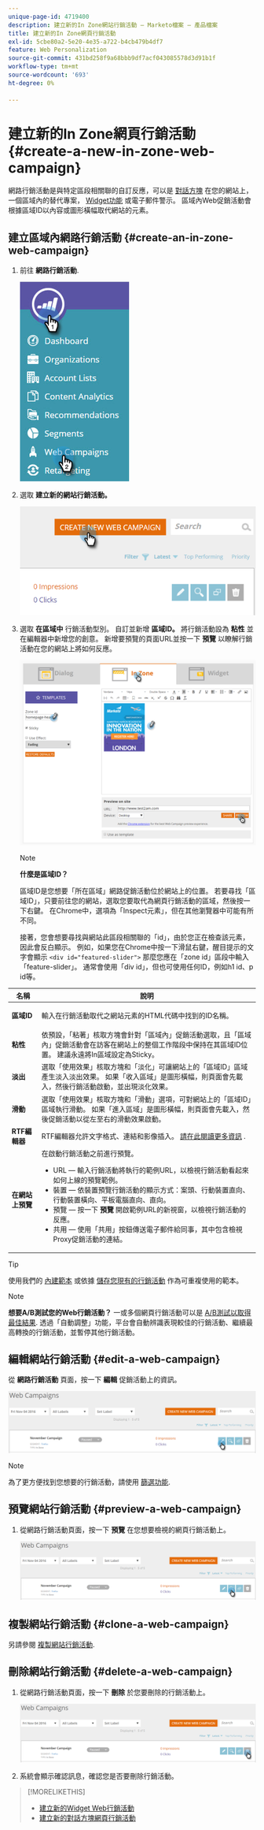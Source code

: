 ```yaml
---
unique-page-id: 4719400
description: 建立新的In Zone網站行銷活動 — Marketo檔案 — 產品檔案
title: 建立新的In Zone網頁行銷活動
exl-id: 5cbe80a2-5e20-4e35-a722-b4cb479b4df7
feature: Web Personalization
source-git-commit: 431bd258f9a68bbb9df7acf043085578d3d91b1f
workflow-type: tm+mt
source-wordcount: '693'
ht-degree: 0%

---
```


# 建立新的In Zone網頁行銷活動 {#create-a-new-in-zone-web-campaign}

網路行銷活動是與特定區段相關聯的自訂反應，可以是 [對話方塊](/help/marketo/product-docs/web-personalization/working-with-web-campaigns/create-a-new-dialog-web-campaign.md) 在您的網站上，一個區域內的替代專案， [Widget功能](/help/marketo/product-docs/web-personalization/working-with-web-campaigns/create-a-new-widget-web-campaign.md) 或電子郵件警示。 區域內Web促銷活動會根據區域ID以內容或圖形橫幅取代網站的元素。

## 建立區域內網路行銷活動 {#create-an-in-zone-web-campaign}

1. 前往 **網路行銷活動**.

   ![](assets/image2016-8-18-15-3a54-3a21.png)

1. 選取 **建立新的網站行銷活動。**

   ![](assets/create-new-web-campaign-hand.png)

1. 選取 **在區域中** 行銷活動型別。 自訂並新增 **區域ID。** 將行銷活動設為 **粘性** 並在編輯器中新增您的創意。 新增要預覽的頁面URL並按一下 **預覽** 以瞭解行銷活動在您的網站上將如何反應。

   ![](assets/new-3-1.png)

   >[!NOTE]
   >
   >**什麼是區域ID？**
   >
   >區域ID是您想要「所在區域」網路促銷活動位於網站上的位置。 若要尋找「區域ID」，只要前往您的網站，選取您要取代為網頁行銷活動的區域，然後按一下右鍵。 在Chrome中，選項為「Inspect元素」，但在其他瀏覽器中可能有所不同。
   >
   >接著，您會想要尋找與網站此區段相關聯的「id」，由於您正在檢查該元素，因此會反白顯示。 例如，如果您在Chrome中按一下滑鼠右鍵，醒目提示的文字會顯示 `<div id="featured-slider">` 那麼您應在「zone id」區段中輸入「feature-slider」。 通常會使用「div id」，但也可使用任何ID，例如h1 id、p id等。

<table> 
 <thead> 
  <tr> 
   <th colspan="1" rowspan="1">名稱</th> 
   <th colspan="1" rowspan="1">說明</th> 
  </tr> 
 </thead> 
 <tbody> 
  <tr> 
   <td colspan="1" rowspan="1"><strong> 區域ID </strong></td> 
   <td colspan="1" rowspan="1"><p>輸入在行銷活動取代之網站元素的HTML代碼中找到的ID名稱。</p></td> 
  </tr> 
  <tr> 
   <td colspan="1" rowspan="1"><p><strong> 粘性 </strong></p></td> 
   <td colspan="1" rowspan="1">依預設，「粘著」核取方塊會針對「區域內」促銷活動選取，且「區域內」促銷活動會在訪客在網站上的整個工作階段中保持在其區域ID位置。 建議永遠將In區域設定為Sticky。</td> 
  </tr> 
  <tr> 
   <td colspan="1" rowspan="1"><p><strong> 淡出</strong> </p></td> 
   <td colspan="1" rowspan="1">選取「使用效果」核取方塊和「淡化」可讓網站上的「區域ID」區域產生淡入淡出效果。 如果「收入區域」是圖形橫幅，則頁面會先載入，然後行銷活動啟動，並出現淡化效果。</td> 
  </tr> 
  <tr> 
   <td colspan="1"><strong>滑動</strong></td> 
   <td colspan="1">選取「使用效果」核取方塊和「滑動」選項，可對網站上的「區域ID」區域執行滑動。 如果「進入區域」是圖形橫幅，則頁面會先載入，然後促銷活動以從左至右的滑動效果啟動。</td> 
  </tr> 
  <tr> 
   <td colspan="1"><strong> RTF編輯器  </strong></td> 
   <td colspan="1">RTF編輯器允許文字格式、連結和影像插入。 <a href="/help/marketo/product-docs/web-personalization/working-with-web-campaigns/using-the-web-personalization-rich-text-editor.md">請在此閱讀更多資訊</a> .</td> 
  </tr> 
  <tr> 
   <td colspan="1"><strong> 在網站上預覽   </strong></td> 
   <td colspan="1">在啟動行銷活動之前進行預覽。 <br> 
    <ul> 
     <li> URL — 輸入行銷活動將執行的範例URL，以檢視行銷活動看起來如何上線的預覽範例。</li> 
     <li>裝置 — 依裝置預覽行銷活動的顯示方式：案頭、行動裝置直向、行動裝置橫向、平板電腦直向、直向。</li> 
     <li> 預覽 — 按一下 <strong>預覽</strong> 開啟範例URL的新視窗，以檢視行銷活動的反應。</li> 
     <li> 共用 — 使用「共用」按鈕傳送電子郵件給同事，其中包含檢視Proxy促銷活動的連結。</li> 
    </ul></td> 
  </tr> 
 </tbody> 
</table>

>[!TIP]
>
>使用我們的 [內建範本](/help/marketo/product-docs/web-personalization/using-templates/using-templates-to-create-web-campaigns.md) 或依據 [儲存您現有的行銷活動](/help/marketo/product-docs/web-personalization/using-templates/using-templates-to-create-web-campaigns.md) 作為可重複使用的範本。

>[!NOTE]
>
>**想要A/B測試您的Web行銷活動？** 一或多個網頁行銷活動可以是 [A/B測試以取得最佳結果](/help/marketo/product-docs/web-personalization/working-with-web-campaigns/ab-test-your-web-campaign.md). 透過「自動調整」功能，平台會自動辨識表現較佳的行銷活動、繼續最高轉換的行銷活動，並暫停其他行銷活動。

## 編輯網站行銷活動 {#edit-a-web-campaign}

從 **網路行銷活動** 頁面，按一下 **編輯** 促銷活動上的資訊。

![](assets/in-zone-web-campaign-edit.png)

>[!NOTE]
>
>為了更方便找到您想要的行銷活動，請使用 [篩選功能](/help/marketo/product-docs/web-personalization/working-with-web-campaigns/filter-web-campaigns.md).

## 預覽網站行銷活動 {#preview-a-web-campaign}

1. 從網路行銷活動頁面，按一下 **預覽** 在您想要檢視的網頁行銷活動上。

   ![](assets/in-zone-web-campaign-preview.png)

## 複製網站行銷活動 {#clone-a-web-campaign}

另請參閱 [複製網站行銷活動](/help/marketo/product-docs/web-personalization/working-with-web-campaigns/clone-a-web-campaign.md).

## 刪除網站行銷活動 {#delete-a-web-campaign}

1. 從網路行銷活動頁面，按一下 **刪除** 於您要刪除的行銷活動上。

   ![](assets/in-zone-web-campaign-delete.png)

1. 系統會顯示確認訊息，確認您是否要刪除行銷活動。

>[!MORELIKETHIS]
>
>* [建立新的Widget Web行銷活動](/help/marketo/product-docs/web-personalization/working-with-web-campaigns/create-a-new-widget-web-campaign.md)
>* [建立新的對話方塊網頁行銷活動](/help/marketo/product-docs/web-personalization/working-with-web-campaigns/create-a-new-dialog-web-campaign.md)
